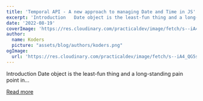 ```yaml
---
title: 'Temporal API - A new approach to managing Date and Time in JS'
excerpt: 'Introduction   Date object is the least-fun thing and a long-standing pain point in...'
date: '2022-08-19'
coverImage: 'https://res.cloudinary.com/practicaldev/image/fetch/s--iA4_QG5s--/c_imagga_scale,f_auto,fl_progressive,h_420,q_auto,w_1000/https://dev-to-uploads.s3.amazonaws.com/uploads/articles/ncsv3k5g4w0aooexi8uj.jpeg'
author:
  name: Koders
  picture: "assets/blog/authors/koders.png"
ogImage:
  url: 'https://res.cloudinary.com/practicaldev/image/fetch/s--iA4_QG5s--/c_imagga_scale,f_auto,fl_progressive,h_420,q_auto,w_1000/https://dev-to-uploads.s3.amazonaws.com/uploads/articles/ncsv3k5g4w0aooexi8uj.jpeg'
---
```


Introduction   Date object is the least-fun thing and a long-standing pain point in...

[Read more](https://dev.to/refine/temporal-api-a-new-approach-to-managing-date-and-time-in-js-1fn1)
